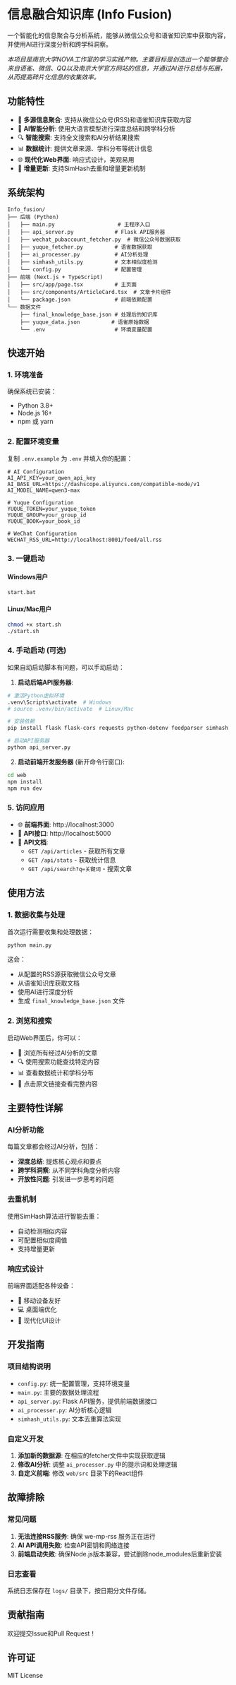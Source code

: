 # 信息融合知识库 (Info Fusion)

一个智能化的信息聚合与分析系统，能够从微信公众号和语雀知识库中获取内容，并使用AI进行深度分析和跨学科洞察。

*本项目是南京大学NOVA工作室的学习实践产物。主要目标是创造出一个能够整合来自语雀、微信、QQ以及南京大学官方网站的信息，并通过AI进行总结与拓展，从而提高碎片化信息的收集效率。*

## 功能特性

- 🔗 **多源信息聚合**: 支持从微信公众号(RSS)和语雀知识库获取内容
- 🤖 **AI智能分析**: 使用大语言模型进行深度总结和跨学科分析  
- 🔍 **智能搜索**: 支持全文搜索和AI分析结果搜索
- 📊 **数据统计**: 提供文章来源、学科分布等统计信息
- 🌐 **现代化Web界面**: 响应式设计，美观易用
- 🔄 **增量更新**: 支持SimHash去重和增量更新机制

## 系统架构

```
Info_fusion/
├── 后端 (Python)
│   ├── main.py                    # 主程序入口
│   ├── api_server.py             # Flask API服务器
│   ├── wechat_pubaccount_fetcher.py  # 微信公众号数据获取
│   ├── yuque_fetcher.py          # 语雀数据获取
│   ├── ai_processer.py           # AI分析处理
│   ├── simhash_utils.py          # 文本相似度检测
│   └── config.py                 # 配置管理
├── 前端 (Next.js + TypeScript)
│   ├── src/app/page.tsx          # 主页面
│   ├── src/components/ArticleCard.tsx  # 文章卡片组件
│   └── package.json              # 前端依赖配置
└── 数据文件
    ├── final_knowledge_base.json # 处理后的知识库
    ├── yuque_data.json          # 语雀原始数据
    └── .env                      # 环境变量配置
```

## 快速开始

### 1. 环境准备

确保系统已安装：
- Python 3.8+
- Node.js 16+
- npm 或 yarn

### 2. 配置环境变量

复制 `.env.example` 为 `.env` 并填入你的配置：

```env
# AI Configuration
AI_API_KEY=your_qwen_api_key
AI_BASE_URL=https://dashscope.aliyuncs.com/compatible-mode/v1
AI_MODEL_NAME=qwen3-max

# Yuque Configuration  
YUQUE_TOKEN=your_yuque_token
YUQUE_GROUP=your_group_id
YUQUE_BOOK=your_book_id

# WeChat Configuration
WECHAT_RSS_URL=http://localhost:8001/feed/all.rss
```

### 3. 一键启动

#### Windows用户
```bash
start.bat
```

#### Linux/Mac用户  
```bash
chmod +x start.sh
./start.sh
```

### 4. 手动启动 (可选)

如果自动启动脚本有问题，可以手动启动：

1. **启动后端API服务器**:
```bash
# 激活Python虚拟环境
.venv\Scripts\activate  # Windows
# source .venv/bin/activate  # Linux/Mac

# 安装依赖
pip install flask flask-cors requests python-dotenv feedparser simhash lxml

# 启动API服务器
python api_server.py
```

2. **启动前端开发服务器** (新开命令行窗口):
```bash
cd web
npm install
npm run dev
```

### 5. 访问应用

- 🌐 **前端界面**: http://localhost:3000
- 🔌 **API接口**: http://localhost:5000
- 📄 **API文档**: 
  - `GET /api/articles` - 获取所有文章
  - `GET /api/stats` - 获取统计信息  
  - `GET /api/search?q=关键词` - 搜索文章

## 使用方法

### 1. 数据收集与处理

首次运行需要收集和处理数据：

```bash
python main.py
```

这会：
- 从配置的RSS源获取微信公众号文章
- 从语雀知识库获取文档
- 使用AI进行深度分析
- 生成 `final_knowledge_base.json` 文件

### 2. 浏览和搜索

启动Web界面后，你可以：
- 📖 浏览所有经过AI分析的文章
- 🔍 使用搜索功能查找特定内容
- 📊 查看数据统计和学科分布
- 🔗 点击原文链接查看完整内容

## 主要特性详解

### AI分析功能
每篇文章都会经过AI分析，包括：
- **深度总结**: 提炼核心观点和要点
- **跨学科洞察**: 从不同学科角度分析内容
- **开放性问题**: 引发进一步思考的问题

### 去重机制
使用SimHash算法进行智能去重：
- 自动检测相似内容
- 可配置相似度阈值
- 支持增量更新

### 响应式设计
前端界面适配各种设备：
- 📱 移动设备友好
- 💻 桌面端优化
- 🎨 现代化UI设计

## 开发指南

### 项目结构说明

- `config.py`: 统一配置管理，支持环境变量
- `main.py`: 主要的数据处理流程
- `api_server.py`: Flask API服务，提供前端数据接口
- `ai_processer.py`: AI分析核心逻辑
- `simhash_utils.py`: 文本去重算法实现

### 自定义开发

1. **添加新的数据源**: 在相应的fetcher文件中实现获取逻辑
2. **修改AI分析**: 调整 `ai_processer.py` 中的提示词和处理逻辑
3. **自定义前端**: 修改 `web/src` 目录下的React组件

## 故障排除

### 常见问题

1. **无法连接RSS服务**: 确保 we-mp-rss 服务正在运行
2. **AI API调用失败**: 检查API密钥和网络连接
3. **前端启动失败**: 确保Node.js版本兼容，尝试删除node_modules后重新安装

### 日志查看

系统日志保存在 `logs/` 目录下，按日期分文件存储。

## 贡献指南

欢迎提交Issue和Pull Request！

## 许可证

MIT License
